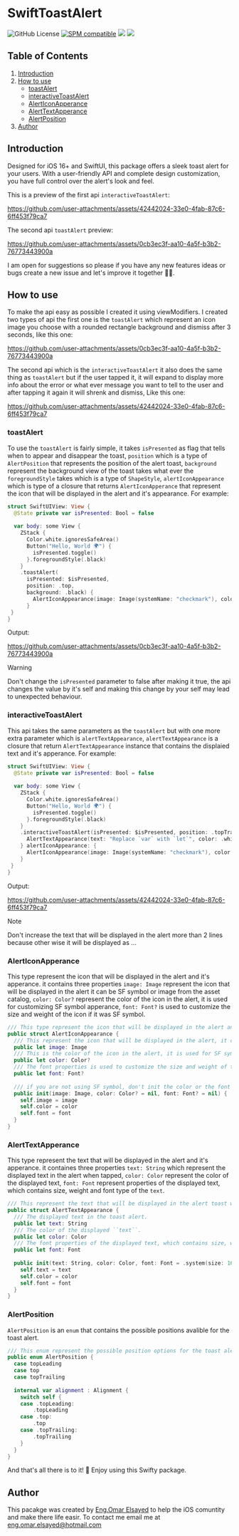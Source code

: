 # SwiftToastAlert
![GitHub License](https://img.shields.io/github/license/EngOmarElsayed/SwiftToastAlert)
[![SPM compatible](https://img.shields.io/badge/SPM-compatible-4BC51D.svg?style=flat)](#swift-package-manager)
[![](https://img.shields.io/endpoint?url=https%3A%2F%2Fswiftpackageindex.com%2Fapi%2Fpackages%2FEngOmarElsayed%2FSwiftToastAlert%2Fbadge%3Ftype%3Dswift-versions)](https://swiftpackageindex.com/EngOmarElsayed/SwiftToastAlert)
[![](https://img.shields.io/endpoint?url=https%3A%2F%2Fswiftpackageindex.com%2Fapi%2Fpackages%2FEngOmarElsayed%2FSwiftToastAlert%2Fbadge%3Ftype%3Dplatforms)](https://swiftpackageindex.com/EngOmarElsayed/SwiftToastAlert)

## Table of Contents
1. [Introduction](#introduction)
2. [How to use](#section-1)
   - [toastAlert](#sub-topic-1.1)
   - [interactiveToastAlert](#sub-topic-1.2)
   - [AlertIconApperance](#sub-topic-1.3)
   - [AlertTextApperance](#sub-topic-1.4)
   - [AlertPosition](#sub-topic-1.5)
3. [Author](#conclusion)

## Introduction <a name="introduction"></a>
Designed for iOS 16+ and SwiftUI, this package offers a sleek toast alert for your users. 
With a user-friendly API and complete design customization, 
you have full control over the alert's look and feel.

This is a preview of the first api `interactiveToastAlert`:

https://github.com/user-attachments/assets/42442024-33e0-4fab-87c6-6ff453f79ca7

The second api `toastAlert` preview:

https://github.com/user-attachments/assets/0cb3ec3f-aa10-4a5f-b3b2-76773443900a

I am open for suggestions so please if you have any 
new features ideas or bugs create a new issue and let's improve it together 💪🏻.

## How to use <a name="section-1"></a>
To make the api easy as possible I created it using viewModifiers. I created two types of api the first one is the 
`toastAlert` which represent an icon image you choose with a rounded rectangle background and dismiss after 3 seconds,
like this one:

https://github.com/user-attachments/assets/0cb3ec3f-aa10-4a5f-b3b2-76773443900a

The second api which is the `interactiveToastAlert` it also does the same thing as `toastAlert` but if the user 
tapped it, it will expand to display more info about the error or what ever message you want to tell to the user and 
after tapping it again it will shrenk and dismiss, Like this one:

https://github.com/user-attachments/assets/42442024-33e0-4fab-87c6-6ff453f79ca7

### toastAlert <a name="sub-topic-1.1"></a>
To use the `toastAlert` is fairly simple, it takes `isPresented` as flag that tells when to appear and disappear the toast,
`position` which is a type of `AlertPosition` that represents the position of the alert toast, `background`
represent the background view of the toast takes what ever the `foregroundStyle` takes which is a type of `ShapeStyle`,
`alertIconAppearance` which is type of a closure that returns `AlertIconApperance` that represent the icon that will be displayed in the alert and
it's appearance. For example:

```swift
struct SwiftUIView: View {
  @State private var isPresented: Bool = false
  
  var body: some View {
    ZStack {
      Color.white.ignoresSafeArea()
      Button("Hello, World 🌍") {
        isPresented.toggle()
      }.foregroundStyle(.black)
    }
    .toastAlert(
      isPresented: $isPresented,
      position: .top,
      background: .black) {
        AlertIconAppearance(image: Image(systemName: "checkmark"), color: .green, font: .system(size: 16, weight: .bold))
      }
 }
}
```
Output:

https://github.com/user-attachments/assets/0cb3ec3f-aa10-4a5f-b3b2-76773443900a

> [!Warning]  
> Don't change the `isPresented` parameter to false after making it true,
> the api changes the value by it's self and making this change by your self
> may lead to unexpected behaviour.

### interactiveToastAlert <a name="sub-topic-1.2"></a>
This api takes the same parameters as the `toastAlert` but with one more extra parameter which is `alertTextAppearance`,
`alertTextAppearance` is a closure that return `AlertTextAppearance` instance that contains the displaied text and it's
apperance. For example:

```swift
struct SwiftUIView: View {
  @State private var isPresented: Bool = false
  
  var body: some View {
    ZStack {
      Color.white.ignoresSafeArea()
      Button("Hello, World 🌍") {
        isPresented.toggle()
      }.foregroundStyle(.black)
    }
    .interactiveToastAlert(isPresented: $isPresented, position: .topTrailing, background: .black) {
      AlertTextAppearance(text: "Replace `var` with `let`", color: .white, font: .system(size: 16, weight: .bold))
    } alertIconAppearance: {
      AlertIconAppearance(image: Image(systemName: "checkmark"), color: .green, font: .system(size: 16, weight: .bold))
    }
 }
}
```

Output:

https://github.com/user-attachments/assets/42442024-33e0-4fab-87c6-6ff453f79ca7

> [!Note]  
> Don't increase the text that will be displayed in the alert
> more than 2 lines because other wise it will be displayed as
> ...

### AlertIconApperance <a name="sub-topic-1.3"></a>
This type represent the icon that will be displayed in the alert and it's apperance. it contains three properties 
`image: Image` represent the icon that will be displayed in the alert it can be SF symbol or image from the asset catalog, 
`color: Color?` represent the color of the icon in the alert, it is used for customizing SF symbol apperance, 
`font: Font?` is used to customize the size and weight of the icon if it was SF symbol.

```swift
/// This type represent the icon that will be displayed in the alert and it's appearance.
public struct AlertIconAppearance {
  /// This represent the icon that will be displayed in the alert, it can be SF symbol or image from the asset catalog.
  public let image: Image
  /// This is the color of the icon in the alert, it is used for SF symbol only.
  public let color: Color?
  /// The font properties is used to customize the size and weight of the icon if it was SF symbol
  public let font: Font?
  
  /// if you are not using SF symbol, don't init the color or the font property.
  public init(image: Image, color: Color? = nil, font: Font? = nil) {
    self.image = image
    self.color = color
    self.font = font
  }
}
```
### AlertTextApperance <a name="sub-topic-1.4"></a>
This type represent the text that will be displayed in the alert and it's apperance. it containes three properties
`text: String` which represent the displayed text in the alert when tapped, `color: Color` represent the color of
the displayed text, `font: Font` represent properties of the displayed text, which contains size, weight and font type of the ``text``.

```swift
/// This represent the text that will be displayed in the alert toast with it's properties.
public struct AlertTextAppearance {
  /// The displayed text in the toast alert.
  public let text: String
  /// The color of the displayed ``text``.
  public let color: Color
  /// The font properties of the displayed text, which contains size, weight and font of the ``text``.
  public let font: Font
  
  public init(text: String, color: Color, font: Font = .system(size: 16, weight: .bold)) {
    self.text = text
    self.color = color
    self.font = font
  }
}
```

### AlertPosition <a name="sub-topic-1.5"></a>
`AlertPosition` is an `enum` that contains the possible positions avalible for the toast alert.

```swift
/// This enum represent the possible position options for the toast alert.
public enum AlertPosition {
  case topLeading
  case top
  case topTrailing
  
  internal var alignment : Alignment {
    switch self {
    case .topLeading:
        .topLeading
    case .top:
        .top
    case .topTrailing:
        .topTrailing
    }
  }
}
```

And that's all there is to it! 🚀 Enjoy using this Swifty package.

## Author <a name="conclusion"></a>
This pacakge was created by [Eng.Omar Elsayed](https://www.deveagency.com/) to help the iOS comuntity and make there life easir. 
To contact me email me at eng.omar.elsayed@hotmail.com











